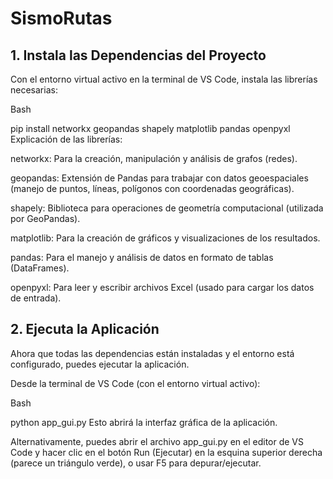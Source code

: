 # SismoRutas

## 1. Instala las Dependencias del Proyecto
Con el entorno virtual activo en la terminal de VS Code, instala las librerías necesarias:

Bash

pip install networkx geopandas shapely matplotlib pandas openpyxl
Explicación de las librerías:

networkx: Para la creación, manipulación y análisis de grafos (redes).

geopandas: Extensión de Pandas para trabajar con datos geoespaciales (manejo de puntos, líneas, polígonos con coordenadas geográficas).

shapely: Biblioteca para operaciones de geometría computacional (utilizada por GeoPandas).

matplotlib: Para la creación de gráficos y visualizaciones de los resultados.

pandas: Para el manejo y análisis de datos en formato de tablas (DataFrames).

openpyxl: Para leer y escribir archivos Excel (usado para cargar los datos de entrada).

## 2. Ejecuta la Aplicación
Ahora que todas las dependencias están instaladas y el entorno está configurado, puedes ejecutar la aplicación.

Desde la terminal de VS Code (con el entorno virtual activo):

Bash

python app_gui.py
Esto abrirá la interfaz gráfica de la aplicación.

Alternativamente, puedes abrir el archivo app_gui.py en el editor de VS Code y hacer clic en el botón Run (Ejecutar) en la esquina superior derecha (parece un triángulo verde), o usar F5 para depurar/ejecutar.
